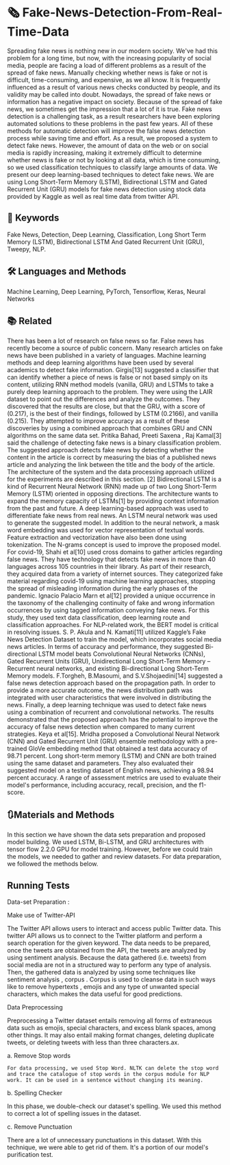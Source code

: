 
# 🗞️ Fake-News-Detection-From-Real-Time-Data

Spreading fake news is nothing new in our modern society. We've had this problem for a long time, but now, with the increasing popularity of social media, people are facing a load of different problems as a result of the spread of fake news. Manually checking whether news is fake or not is difficult, time-consuming, and expensive, as we all know. It is frequently influenced as a result of various news checks conducted by people, and its validity may be called into doubt. Nowadays, the spread of fake news or information has a negative impact on society. Because of the spread of fake news, we sometimes get the impression that a lot of it is true. Fake news detection is a challenging task, as a result researchers have been exploring automated solutions to these problems in the past few years. All of these methods for automatic detection will improve the false news detection process while saving time and effort. As a result, we proposed a system to detect fake news. However, the amount of data on the web or on social media is rapidly increasing, making it extremely difficult to determine whether news is fake or not by looking at all data, which is time consuming, so we used classification techniques to classify large amounts of data. We present our deep learning-based techniques to detect fake news. We are using Long Short-Term Memory (LSTM), Bidirectional LSTM and Gated Recurrent Unit (GRU) models for fake news detection using stock data provided by Kaggle as well as real time data from twitter API.


## 📨 Keywords

Fake News, Detection, Deep Learning, Classification, Long Short Term Memory (LSTM), Bidirectional LSTM And Gated Recurrent Unit (GRU), Tweepy, NLP.

## 🛠 Languages and Methods
Machine Learning, Deep Learning, PyTorch, Tensorflow, Keras, Neural Networks



## 📚 Related

There has been a lot of research on false news so far. False news has recently become a source of public concern. Many research articles on fake news have been published in a variety of languages. Machine learning methods and deep learning algorithms have been used by several academics to detect fake information. Girgis[13] suggested a classifier that can identify whether a piece of news is false or not based simply on its content, utilizing RNN method models (vanilla, GRU) and LSTMs to take a purely deep learning approach to the problem. They were using the LAIR dataset to point out the differences and analyze the outcomes. They discovered that the results are close, but that the GRU, with a score of (0.217), is the best of their findings, followed by LSTM (0.2166), and vanilla (0.215). They attempted to improve accuracy as a result of these discoveries by using a combined approach that combines GRU and CNN algorithms on the same data set. Pritika Bahad, Preeti Saxena , Raj Kamal[3] said the challenge of detecting fake news is a binary classification problem. The suggested approach detects fake news by detecting whether the content in the article is correct by measuring the bias of a published news article and analyzing the link between the title and the body of the article. The architecture of the system and the data processing approach utilized for the experiments are described in this section. [2] Bidirectional LSTM is a kind of Recurrent Neural Network (RNN) made up of two Long Short-Term Memory (LSTM) oriented in opposing directions. The architecture wants to expand the memory capacity of LSTMs[1] by providing context information from the past and future. A deep learning-based approach was used to differentiate fake news from real news. An LSTM neural network was used to generate the suggested model. In addition to the neural network, a mask word embedding was used for vector representation of textual words. Feature extraction and vectorization have also been done using tokenization. The N-grams concept is used to improve the proposed model. For covid-19, Shahi et al[10] used cross domains to gather articles regarding false news. They have technology that detects fake news in more than 40 languages across 105 countries in their library. As part of their research, they acquired data from a variety of internet sources. They categorized fake material regarding covid-19 using machine learning approaches, stopping the spread of misleading information during the early phases of the pandemic. Ignacio Palacio Marn et al[12] provided a unique occurrence in the taxonomy of the challenging continuity of fake and wrong information occurrences by using tagged information conveying fake news. For this study, they used text data classification, deep learning route and classification approaches. For NLP-related work, the BERT model is critical in resolving issues. S. P. Akula and N. Kamati[11] utilized Kaggle’s Fake News Detection Dataset to train the model, which incorporates social media news articles. In terms of accuracy and performance, they suggested Bi-directional LSTM model beats Convolutional Neural Networks (CNNs), Gated Recurrent Units (GRU), Unidirectional Long Short-Term Memory – Recurrent neural networks, and existing Bi-directional Long Short-Term Memory models.  F.Torgheh, B.Masoumi, and S.V.Shojaedini[14] suggested a false news detection approach based on the propagation path. In order to provide a more accurate outcome, the news distribution path was integrated with user characteristics that were involved in distributing the news. Finally, a deep learning technique was used to detect fake news using a combination of recurrent and convolutional networks. The results demonstrated that the proposed approach has the potential to improve the accuracy of false news detection when compared to many current strategies. Keya et al[15]. Mridha proposed a Convolutional Neural Network (CNN) and Gated Recurrent Unit (GRU) ensemble methodology with a pre-trained GloVe embedding method that obtained a test data accuracy of 98.71 percent. Long short-term memory (LSTM) and CNN are both trained using the same dataset and parameters. They also evaluated their suggested model on a testing dataset of English news, achieving a 98.94 percent accuracy. A range of assessment metrics are used to evaluate their model's performance, including accuracy, recall, precision, and the f1-score.
## 🔃Materials and Methods

In this section we have shown the data sets preparation and proposed model building. We used LSTM, Bi-LSTM, and GRU architectures with tensor flow 2.2.0 GPU for model training. However, before we could train the models, we needed to gather and review datasets. For data preparation, we followed the methods below. 


## Running Tests

Data-set Preparation :

Make use of Twitter-API 

The Twitter API allows users to interact and access public Twitter data. This twitter API allows us to connect to the Twitter platform and perform a search operation for the given keyword. The data needs to be prepared, once the tweets are obtained from the API, the tweets are analyzed by using sentiment analysis. Because the data gathered (i.e. tweets) from social media are not in a structured way to perform any type of analysis. Then, the gathered data is analyzed by using some techniques like sentiment analysis , corpus . 
Corpus is used to cleanse data in such ways like to remove hypertexts , emojis and any type of unwanted special characters, which makes the data useful for good predictions.

Data Preprocessing 

 Preprocessing a Twitter dataset entails removing all forms of extraneous data such as emojis, special characters, and excess blank spaces, among other things. It may also entail making format changes, deleting duplicate tweets, or deleting tweets with less than three characters.ax.

a.	Remove Stop words 

	For data processing, we used Stop Word. NLTK can delete the stop word and trace the catalogue of stop words in the corpus module for NLP work. It can be used in a sentence without changing its meaning.

b.	Spelling Checker

In this phase, we double-check our dataset's spelling. We used this method to correct a lot of spelling issues in the dataset.


c.	Remove Punctuation

There are a lot of unnecessary punctuations in this dataset. With this technique, we were able to get rid of them. It's a portion of our model's purification test.
